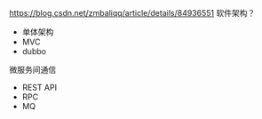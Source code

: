 https://blog.csdn.net/zmbaliqq/article/details/84936551
软件架构？
 - 单体架构
 - MVC
 - dubbo

微服务间通信
- REST API
- RPC
- MQ